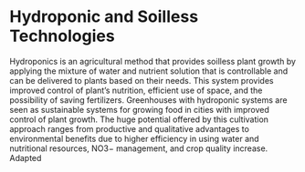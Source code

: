 # Hydroponic and Soilless Technologies
Hydroponics is an agricultural method that provides soilless plant growth by applying the mixture of water and nutrient solution that is controllable and can be delivered to plants based on their needs. This system provides improved control of plant’s nutrition, efficient use of space, and the possibility of saving fertilizers. Greenhouses with hydroponic systems are seen as sustainable systems for growing food in cities with improved control of plant growth. The huge potential offered by this cultivation approach ranges from productive and qualitative advantages to environmental benefits due to higher efficiency in using water and
nutritional resources, NO3− management, and crop quality increase. Adapted
